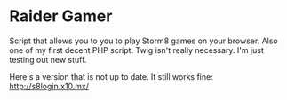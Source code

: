 Raider Gamer
============

Script that allows you to you to play Storm8 games on your browser. Also one of my first decent PHP script. Twig isn't really necessary. I'm just testing out new stuff.

Here's a version that is not up to date. It still works fine: http://s8login.x10.mx/
